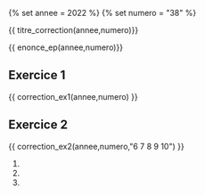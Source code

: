 {% set annee = 2022 %}
{% set numero = "38" %}


{{ titre_correction(annee,numero)}}

{{ enonce_ep(annee,numero)}}
 

## Exercice 1

{{ correction_ex1(annee,numero) }}
  
## Exercice 2 
 

{{ correction_ex2(annee,numero,"6 7 8 9 10") }}

1. 
2. 
3. 
